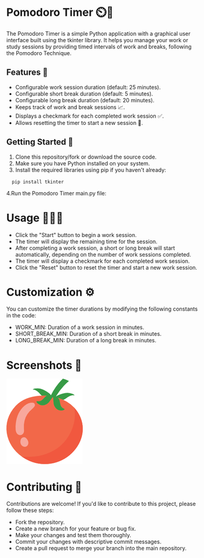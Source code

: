 # Pomodoro Timer ⏲️🍅

The Pomodoro Timer is a simple Python application with a graphical user interface built using the tkinter library. It helps you manage your work or study sessions by providing timed intervals of work and breaks, following the Pomodoro Technique.

## Features 🚀

- Configurable work session duration (default: 25 minutes).
- Configurable short break duration (default: 5 minutes).
- Configurable long break duration (default: 20 minutes).
- Keeps track of work and break sessions 📈.
- Displays a checkmark for each completed work session ✅.
- Allows resetting the timer to start a new session 🔄.

## Getting Started 🏁

1. Clone this repository/fork  or download the source code.
2. Make sure you have Python installed on your system.
3. Install the required libraries using pip if you haven't already:
 ```
   pip install tkinter
```
4.Run the Pomodoro Timer main.py file:

# Usage 🧍‍♂️📅
- Click the "Start" button to begin a work session.
- The timer will display the remaining time for the session.
- After completing a work session, a short or long break will start automatically, depending on the number of work sessions completed.
- The timer will display a checkmark for each completed work session.
- Click the "Reset" button to reset the timer and start a new work session.

# Customization ⚙️
You can customize the timer durations by modifying the following constants in the code:

- WORK_MIN: Duration of a work session in minutes.
- SHORT_BREAK_MIN: Duration of a short break in minutes.
- LONG_BREAK_MIN: Duration of a long break in minutes.

# Screenshots 📸
![Pomodoro Timer Screenshot](tomato.png)

# Contributing 🤝
Contributions are welcome! If you'd like to contribute to this project, please follow these steps:

- Fork the repository.
- Create a new branch for your feature or bug fix.
- Make your changes and test them thoroughly.
- Commit your changes with descriptive commit messages.
- Create a pull request to merge your branch into the main repository.

